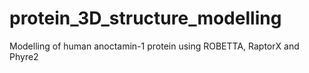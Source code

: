 # protein_3D_structure_modelling
Modelling of human anoctamin-1 protein using ROBETTA, RaptorX and Phyre2
